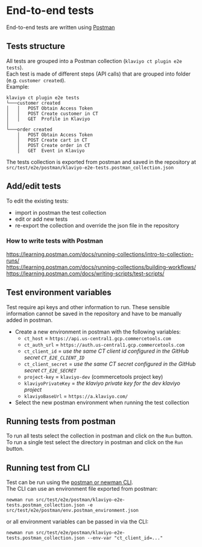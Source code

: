 # End-to-end tests

End-to-end tests are written using [Postman](https://learning.postman.com/docs/writing-scripts/test-scripts/)

## Tests structure

All tests are grouped into a Postman collection (`klaviyo ct plugin e2e tests`).  
Each test is made of different steps (API calls) that are grouped into folder (e.g. `customer created`).  
Example:

```
klaviyo ct plugin e2e tests
└───customer created
│   │   POST Obtain Access Token
│   │   POST Create customer in CT
│   │   GET  Profile in Klaviyo
│   
└───order created
    │   POST Obtain Access Token
    │   POST Create cart in CT
    │   POST Create order in CT
    │   GET  Event in Klaviyo
```

The tests collection is exported from postman and saved in the repository
at `src/test/e2e/postman/klaviyo-e2e-tests.postman_collection.json`

## Add/edit tests

To edit the existing tests:

- import in postman the test collection
- edit or add new tests
- re-export the collection and override the json file in the repository

### How to write tests with Postman

https://learning.postman.com/docs/running-collections/intro-to-collection-runs/  
https://learning.postman.com/docs/running-collections/building-workflows/  
https://learning.postman.com/docs/writing-scripts/test-scripts/

## Test environment variables

Test require api keys and other information to run. These sensible information cannot be saved in the repository and
have to be manually added in postman.

- Create a new environment in postman with the following variables:
    - `ct_host` = `https://api.us-central1.gcp.commercetools.com`
    - `ct_auth_url` = `https://auth.us-central1.gcp.commercetools.com`
    - `ct_client_id` = _use the same CT client id configured in the GitHub secret `CT_E2E_CLIENT_ID`_
    - `ct_client_secret` = _use the same CT secret configured in the GitHub secret `CT_E2E_SECRET`_
    - `project-key` = `klaviyo-dev` (commercetools project key)
    - `klaviyoPrivateKey` = _the klaviyo private key for the dev klaviyo project_
    - `klaviyoBaseUrl` = `https://a.klaviyo.com/`
- Select the new postman environment when running the test collection

## Running tests from postman

To run all tests select the collection in postman and click on the `Run` button.  
To run a single test select the directory in postman and click on the `Run` button.

## Running test from CLI

Test can be run using
the [postman or newman CLI](https://learning.postman.com/docs/postman-cli/postman-cli-overview/).  
The CLI can use an environment file exported from postman:

```shell
newman run src/test/e2e/postman/klaviyo-e2e-tests.postman_collection.json -e src/test/e2e/postman/env.postman_environment.json
```

or all environment variables can be passed in via the CLI:

```shell
newman run src/test/e2e/postman/klaviyo-e2e-tests.postman_collection.json --env-var "ct_client_id=..."
```
